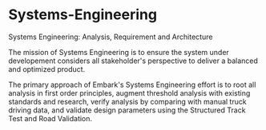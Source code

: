 # Systems-Engineering
Systems Engineering: Analysis, Requirement and Architecture

The mission of Systems Engineering is to ensure the system under developement considers all stakeholder's perspective to deliver a balanced and optimized product. 

The primary approach of Embark's Systems Engineering effort is to root all analysis in first order principles, augment threshold analysis with existing standards and research, verify analysis by comparing with manual truck driving data, and validate design parameters using the Structured Track Test and Road Validation.  
